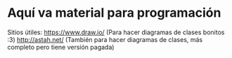 # Aquí va material para programación

Sitios útiles:
https://www.draw.io/  (Para hacer diagramas de clases bonitos :3)
http://astah.net/ (También para hacer diagramas de clases, más completo pero tiene versión pagada)
